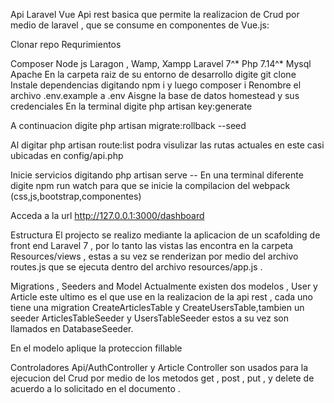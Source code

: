 Api Laravel Vue
Api rest basica que permite la realizacion de Crud por medio de laravel , que se consume en componentes de Vue.js:

Clonar repo
Requrimientos

Composer
Node js
Laragon , Wamp, Xampp
Laravel 7^*
Php 7.14^*
Mysql
Apache
En la carpeta raiz de su entorno de desarrollo digite git clone 
Instale dependencias digitando npm i y luego composer i
Renombre el archivo .env.example a .env
Aisgne la base de datos homestead y sus credenciales
En la terminal digite php artisan key:generate

A continuacion digite php artisan migrate:rollback --seed

Al digitar php artisan route:list podra visulizar las rutas actuales en este casi ubicadas en config/api.php

Inicie servicios digitando php artisan serve -- En una terminal diferente digite npm run watch para que se inicie la compilacion del webpack (css,js,bootstrap,componentes)

Acceda a la url http://127.0.0.1:3000/dashboard

Estructura
El projecto se realizo mediante la aplicacion de un scafolding de front end Laravel 7 , por lo tanto las vistas las encontra en la carpeta Resources/views , estas a su vez se renderizan por medio del archivo routes.js que se ejecuta dentro del archivo resources/app.js .

Migrations , Seeders and Model
Actualmente existen dos modelos , User y Article este ultimo es el que use en la realizacion de la api rest , cada uno tiene una migration CreateArticlesTable y CreateUsersTable,tambien un seeder ArticlesTableSeeder y UsersTableSeeder estos a su vez son llamados en DatabaseSeeder.

En el modelo aplique la proteccion fillable

Controladores
Api/AuthController y Article Controller son usados para la ejecucion del Crud por medio de los metodos get , post , put , y delete de acuerdo a lo solicitado en el documento .

